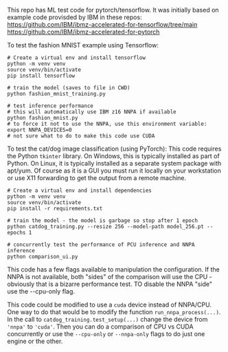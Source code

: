 This repo has ML test code for pytorch/tensorflow. It was initially
based on example code provisded by IBM in these repos:
https://github.com/IBM/ibmz-accelerated-for-tensorflow/tree/main
https://github.com/IBM/ibmz-accelerated-for-pytorch

To test the fashion MNIST example using Tensorflow:
```
# Create a virtual env and install tensorflow
python -m venv venv
source venv/bin/activate
pip install tensorflow

# train the model (saves to file in CWD)
python fashion_mnist_training.py

# test inference performance
# this will automatically use IBM z16 NNPA if available
python fashion_mnist.py
# to force it not to use the NNPA, use this environment variable:
export NNPA_DEVICES=0
# not sure what to do to make this code use CUDA
```

To test the cat/dog image classification (using PyTorch):
This code requires the Python `tkinter` library. On Windows, this is typically
installed as part of Python. On Linux, it is typically installed as a separate system
package with apt/yum. Of course as it is a GUI you must run it locally
on your workstation or use X11 forwarding to get the output from a remote
machine.
```
# Create a virtual env and install dependencies
python -m venv venv
source venv/bin/activate
pip install -r requirements.txt

# train the model - the model is garbage so stop after 1 epoch
python catdog_training.py --resize 256 --model-path model_256.pt --epochs 1

# concurrently test the performance of PCU inference and NNPA inference
python comparison_ui.py
```
This code has a few flags available to manipulation the configuration.
If the NNPA is not available, both "sides" of the comparison will use
the CPU - obviously that is a bizarre performance test. TO disable the
NNPA "side" use the --cpu-only flag.

This code could be modified to use a `cuda` device instead of NNPA/CPU.
One way to do that would be to modify the function `run_nnpa_process(...)`. In the call
to `catdog_training.test_setup(...)` change the device from `'nnpa'` to `'cuda'`.
Then you can do a comparison of CPU vs CUDA concurrently or use the
`--cpu-only` or `--nnpa-only` flags to do just one engine or the other.
